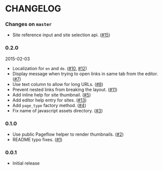 # CHANGELOG

### Changes on `master`

- Site reference input and site selection api.
  ([#15](https://github.com/codevise/pageflow-external-links/pull/15))

### 0.2.0

2015-02-03

- Localization for `en` and `de`.
  ([#10](https://github.com/codevise/pageflow-external-links/pull/10),
   [#12](https://github.com/codevise/pageflow-external-links/pull/12))
- Display message when trying to open links in same tab from the editor.
  ([#7](https://github.com/codevise/pageflow-external-links/pull/7))
- Use text column to allow for long URLs.
  ([#8](https://github.com/codevise/pageflow-external-links/pull/8))
- Prevent nested links from breaking the layout.
  ([#11](https://github.com/codevise/pageflow-external-links/pull/11))
- Add inline help for site thumbnail.
  ([#5](https://github.com/codevise/pageflow-external-links/pull/5))
- Add editor help entry for sites.
  ([#13](https://github.com/codevise/pageflow-external-links/pull/13))
- Add `page_type` factory method.
  ([#4](https://github.com/codevise/pageflow-external-links/pull/4))
- Fix name of javascript assets directory.
  ([#3](https://github.com/codevise/pageflow-external-links/pull/3))

### 0.1.0

- Use public Pageflow helper to render thumbnails.
  ([#2](https://github.com/codevise/pageflow-external-links/pull/2))
- README typo fixes.
  ([#1](https://github.com/codevise/pageflow-external-links/pull/1))

### 0.0.1

- Initial release
